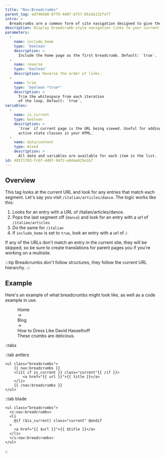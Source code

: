 ```yaml
---
title: "Nav:Breadcrumbs"
parent_tag: ed746608-87f9-448f-bf57-051da132fef7
intro: >
  Breadcrumbs are a common form of site navigation designed to give the user a view of where the current page is in the parent/child hierarchy. Much like the crumbs left by a certain little German boy — they lead from wherever you are, all the way back home.
description: Display breadcrumb-style navigation links to your current page.
parameters:
  -
    name: include_home
    type: 'boolean'
    description: >
      Include the home page as the first breadcrumb. Default: `true`.
  -
    name: reverse
    type: 'boolean'
    description: Reverse the order of links.
  -
    name: trim
    type: 'boolean *true*'
    description: >
      Trim the whitespace from each iteration
      of the loop. Default: `true`.
variables:
  -
    name: is_current
    type: boolean
    description: >
      `true` if current page is the URL being viewed. Useful for adding
      active state classes in your HTML.
  -
    name: data/content
    type: mixed
    description: >
      All data and variables are available for each item in the list.
id: 485f1703-fc6f-4d0f-94f2-e84ae625e1b7
---
```

## Overview

This tag looks at the current URL and look for any entries that match each segment. Let's say you visit `/italian/articles/dance`. The logic works like this:

1. Looks for an entry with a URL of /italian/articles/dance.
2. Pops the last segment off (`dance`) and look for an entry with a url of `/italian/articles`
3. Do the same for `/italian`
4. If `include_home` is set to `true`, look an entry with a url of `/`.

If any of the URLs don't match an entry in the current site, they will be skipped, so be sure to create translations for parent pages you if you're working on a multisite.

:::tip
Breadcrumbs don't follow structures, they follow the current URL hierarchy.
:::

## Example

Here's an example of what breadcrumbs might look like, as well as a code example in use.

<figure>
    <div class="flex font-mono space-x-4 mx-4">
      <div>Home</div>
      <div>&rarr;</div>
      <div>Blog</div>
      <div>&rarr;</div>
      <div class="text-pink-hot font-bold">How to Dress Like David Hasselhoff</div>
    </div>
    <figcaption>These crumbs are delicious.</figcaption>
</figure>

::tabs

::tab antlers
```antlers
<ul class="breadcrumbs">
    {{ nav:breadcrumbs }}
    <li{{ if is_current }} class="current"{{ /if }}>
        <a href="{{ url }}">{{ title }}</a>
    </li>
    {{ /nav:breadcrumbs }}
</ul>
```
::tab blade
```blade
<ul class="breadcrumbs">
  <s:nav:breadcrumbs>
  <li
    @if ($is_current) class="current" @endif
  >
    <a href="{{ $url }}">{{ $title }}</a>
  </li>
  </s:nav:breadcrumbs>
</ul>
```
::
